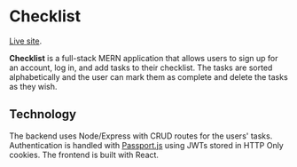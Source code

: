 # Checklist

[Live site](https://checklist-sc.herokuapp.com/).

**Checklist** is a full-stack MERN application that allows users to sign up for an account, log in, and add tasks to their checklist. The tasks are sorted alphabetically and the user can mark them as complete and delete the tasks as they wish.

## Technology

The backend uses Node/Express with CRUD routes for the users' tasks. Authentication is handled with [Passport.js](https://www.passportjs.org/) using JWTs stored in HTTP Only cookies. The frontend is built with React.
